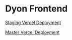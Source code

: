 # Dyon Frontend

[Staging Vercel Deployment](https://staging.dyon.vercel.app/)

[Master Vercel Deployment](https://dyon.vercel.app/)
